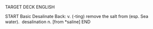 TARGET DECK
ENGLISH

START
Basic
Desalinate
Back: v. (-ting) remove the salt from (esp. Sea water).  desalination n. [from *saline]
END
